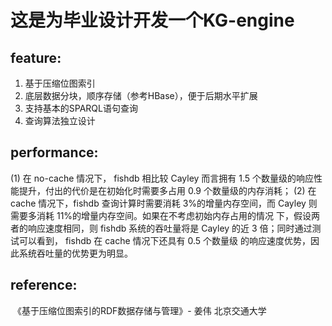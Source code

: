 # 这是为毕业设计开发一个KG-engine


## feature:
1. 基于压缩位图索引
2. 底层数据分块，顺序存储（参考HBase），便于后期水平扩展
3. 支持基本的SPARQL语句查询
4. 查询算法独立设计  
  
## performance:

(1) 在 no-cache 情况下， fishdb 相比较 Cayley 而言拥有 1.5 个数量级的响应性
能提升，付出的代价是在初始化时需要多占用 0.9 个数量级的内存消耗；
(2) 在 cache 情况下，fishdb 查询计算时需要消耗 3%的增量内存空间，而 Cayley
则需要多消耗 11%的增量内存空间。如果在不考虑初始内存占用的情况
下，假设两者的响应速度相同，则 fishdb 系统的吞吐量将是 Cayley 的近 3
倍；同时通过测试可以看到， fishdb 在 cache 情况下还具有 0.5 个数量级
的响应速度优势，因此系统吞吐量的优势更为明显。

## reference:
  《基于压缩位图索引的RDF数据存储与管理》- 姜伟 北京交通大学
